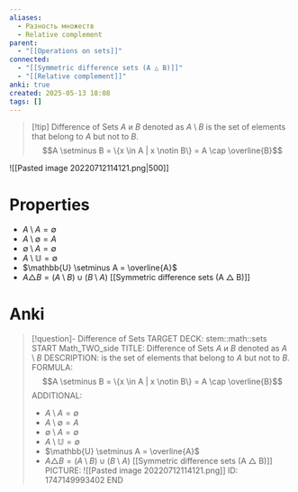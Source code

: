 ```yaml
---
aliases:
  - Разность множеств
  - Relative complement
parent:
  - "[[Operations on sets]]"
connected:
  - "[[Symmetric difference sets (A △ B)]]"
  - "[[Relative complement]]"
anki: true
created: 2025-05-13 18:08
tags: []
---
```


> [!tip] Difference of Sets $A$ и $B$ denoted as $A \setminus B$
> is the set of elements that belong to $A$ but not to $B$.
$$A \setminus B = \{x \in A | x \notin B\} = A \cap \overline{B}$$


![[Pasted image 20220712114121.png|500]]

# Properties
- $A \setminus A = \emptyset$
- $A \setminus \emptyset = A$
- $\emptyset \setminus A = \emptyset$
- $A \setminus \mathbb{U} = \emptyset$
- $\mathbb{U} \setminus A = \overline{A}$
- $A \triangle B = (A \setminus B) \cup (B \setminus A)$ [[Symmetric difference sets (A △ B)]]

# Anki
> [!question]- Difference of Sets
TARGET DECK: stem::math::sets
START
Math_TWO_side
TITLE: Difference of Sets $A$ и $B$ denoted as $A \setminus B$
DESCRIPTION: is the set of elements that belong to $A$ but not to $B$.
FORMULA: $$A \setminus B = \{x \in A | x \notin B\} = A \cap \overline{B}$$
ADDITIONAL: 
>- $A \setminus A = \emptyset$
>- $A \setminus \emptyset = A$
>- $\emptyset \setminus A = \emptyset$
>- $A \setminus \mathbb{U} = \emptyset$
>- $\mathbb{U} \setminus A = \overline{A}$
>- $A \triangle B = (A \setminus B) \cup (B \setminus A)$ [[Symmetric difference sets (A △ B)]]
PICTURE: ![[Pasted image 20220712114121.png]]
ID: 1747149993402
END




